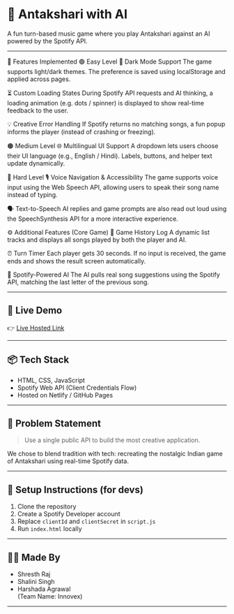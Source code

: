 # 🎵 Antakshari with AI

A fun turn-based music game where you play Antakshari against an AI powered by the Spotify API.

---

🚀 Features Implemented
🟢 Easy Level
🎨 Dark Mode Support
The game supports light/dark themes. The preference is saved using localStorage and applied across pages.

⏳ Custom Loading States
During Spotify API requests and AI thinking, a loading animation (e.g. dots / spinner) is displayed to show real-time feedback to the user.

💡 Creative Error Handling
If Spotify returns no matching songs, a fun popup informs the player (instead of crashing or freezing).

🟠 Medium Level
🌐 Multilingual UI Support
A dropdown lets users choose their UI language (e.g., English / Hindi). Labels, buttons, and helper text update dynamically.

🔴 Hard Level
🎙️ Voice Navigation & Accessibility
The game supports voice input using the Web Speech API, allowing users to speak their song name instead of typing.

🗣️ Text-to-Speech
AI replies and game prompts are also read out loud using the SpeechSynthesis API for a more interactive experience.

⚙️ Additional Features (Core Game)
📜 Game History Log
A dynamic list tracks and displays all songs played by both the player and AI.

⏰ Turn Timer
Each player gets 30 seconds. If no input is received, the game ends and shows the result screen automatically.

🧠 Spotify-Powered AI
The AI pulls real song suggestions using the Spotify API, matching the last letter of the previous song.

---

## 🔗 Live Demo

👉 [Live Hosted Link](https://68683d96d9eff3fb118ec8bf--antakshari-with-ai.netlify.app/)

---

## 📦 Tech Stack

- HTML, CSS, JavaScript
- Spotify Web API (Client Credentials Flow)
- Hosted on Netlify / GitHub Pages

---

## 🧠 Problem Statement

> Use a single public API to build the most creative application.

We chose to blend tradition with tech: recreating the nostalgic Indian game of Antakshari using real-time Spotify data.

---

## 📁 Setup Instructions (for devs)

1. Clone the repository  
2. Create a Spotify Developer account  
3. Replace `clientId` and `clientSecret` in `script.js`  
4. Run `index.html` locally

---

## 👨‍💻 Made By

- Shresth Raj  
- Shalini Singh  
- Harshada Agrawal  
(Team Name: Innovex)

---
